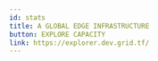 ```yaml
---
id: stats
title: A GLOBAL EDGE INFRASTRUCTURE
button: EXPLORE CAPACITY
link: https://explorer.dev.grid.tf/
---
```


